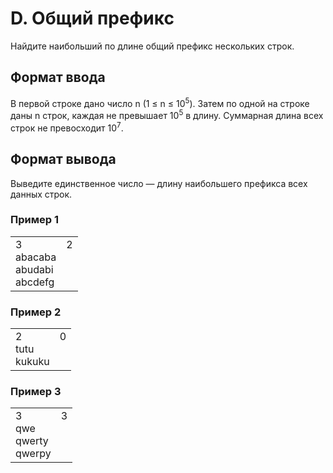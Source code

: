 # D. Общий префикс

Найдите наибольший по длине общий префикс нескольких строк.

## Формат ввода

В первой строке дано число n (1 ≤ n ≤ 10<sup>5</sup>). Затем по одной на строке даны n строк, каждая не превышает 10<sup>5</sup> в длину. Суммарная длина всех строк не превосходит 10<sup>7</sup>.

## Формат вывода

Выведите единственное число — длину наибольшего префикса всех данных строк.

### Пример 1

<table><tr>
<td>
3<br>
abacaba<br>
abudabi<br>
abcdefg
</td>
<td>
2<br>
<br>
<br>
<br>
</td>
</tr></table>

### Пример 2

<table><tr>
<td>
2<br>
tutu<br>
kukuku
</td>
<td>
0<br>
<br>
<br>
</td>
</tr></table>

### Пример 3

<table><tr>
<td>
3<br>
qwe<br>
qwerty<br>
qwerpy
</td>
<td>
3<br>
<br>
<br>
<br>
</td>
</tr></table>
